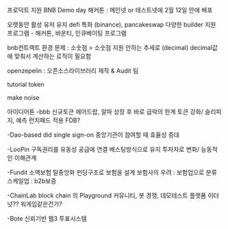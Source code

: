 
프로덕트 지원
BNB Demo day
해커톤 : 메인넷 or 테스트넷에 2월 12일 안에 배포

오랫동안 활성 유저 유지
defi 특화 (binance), pancakeswap
다양한 builder 지원 프로그램 - 해커톤, 바운티, 인큐베이팅 프로그램

bnb컨트랙트 환경 문제 : 소숫점 > 소숫점 지원 안하는 추세로 (decimal)
decimal값에 맞춰서 계산하는 로직이 필요함

openzepelin : 오픈소스라이브러리 제작 & Audit 팀

tutorial token

make noise

아이디어톤
-bbb
	신규토큰 에어드랍, 알파 상장 후 바로 급락의 한계
	토큰 강화/ 슬리피지, 예측
	런치패드 적용
	FDB?

-Dao-based did single sign-on
	 중앙기관이 참여할 때 효율성 증대

-LooPin
	구독권리를 유동성 공급에 연결
	베스팅방식으로 유지
	투자자로 변화/ 능동적인 이해관계

-Fundit
	소액보험 탈중앙화
	펀딩구조로 보험을 설계
	보험사의 우려 : 보험업으로 분류
	스케일업 : b2b보증

-ChainLab
	block chain 의 Playground
	커뮤니티, 봇 경쟁, 데모테스트 플랫폼
	이더넛?? 워게임같은건가?

-Bote
	신뢰기반 웹3 투표시스템
	
	
	